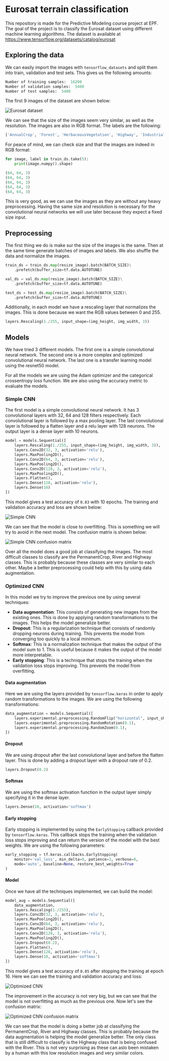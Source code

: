 # Eurosat terrain classification
This repository is made for the Predictive Modeling course project at EPF. The goal of the project is to classify the Eurosat dataset using different machine learning algorithms. The dataset is available at https://www.tensorflow.org/datasets/catalog/eurosat

## Exploring the data
We can easily import the images with `tensorflow_datasets` and split them into train, validation and test sets. This gives us the following amounts:

```Python
Number of training samples:  16200
Number of validation samples:  5400
Number of test samples:  5400
```

The first 9 images of the dataset are shown below:

![Eurosat dataset](./images/examples.png)

We can see that the size of the images seem very similar, as well as the resolution. The images are also in RGB format. The labels are the following:

```Python
['AnnualCrop', 'Forest', 'HerbaceousVegetation', 'Highway', 'Industrial', 'Pasture', 'PermanentCrop', 'Residential', 'River', 'SeaLake']
```

For peace of mind, we can check size and that the images are indeed in RGB format:

```Python
for image, label in train_ds.take(5):
    print(image.numpy().shape)
```
```Python
(64, 64, 3)
(64, 64, 3)
(64, 64, 3)
(64, 64, 3)
(64, 64, 3)
```

This is very good, as we can use the images as they are without any heavy preprocessing. Having the same size and resolution is necessary for the convolutional neural networks we will use later because they expect a fixed size input.

## Preprocessing
The first thing we do is make sur the size of the images is the same. Then at the same time generate batches of images and labels. We also shuffle the data and normalize the images.

```Python
train_ds = train_ds.map(resize_image).batch(BATCH_SIZE)\
    .prefetch(buffer_size=tf.data.AUTOTUNE)

val_ds = val_ds.map(resize_image).batch(BATCH_SIZE)\
    .prefetch(buffer_size=tf.data.AUTOTUNE)

test_ds = test_ds.map(resize_image).batch(BATCH_SIZE)\
    .prefetch(buffer_size=tf.data.AUTOTUNE)
```

Additionally, in each model we have a rescaling layer that normalizes the images. This is done because we want the RGB values between 0 and 255.

```Python
layers.Rescaling(1./255, input_shape=(img_height, img_width, 3))
```

## Models

We have tried 3 different models. The first one is a simple convolutional neural network. The second one is a more complex and optimized convolutional neural network. The last one is a transfer learning model using the resnet50 model.

For all the models we are using the Adam optimizer and the categorical crossentropy loss function. We are also using the accuracy metric to evaluate the models.

### Simple CNN

The first model is a simple convolutional neural network. It has 3 convolutional layers with 32, 64 and 128 filters respectively. Each convolutional layer is followed by a max pooling layer. The last convolutional layer is followed by a flatten layer and a relu layer with 128 neurons. The output layer is a dense layer with 10 neurons.

```Python
model = models.Sequential([
    layers.Rescaling(1./255, input_shape=(img_height, img_width, 3)),
    layers.Conv2D(32, 3, activation='relu'),
    layers.MaxPooling2D(),
    layers.Conv2D(64, 3, activation='relu'),
    layers.MaxPooling2D(),
    layers.Conv2D(128, 3, activation='relu'),
    layers.MaxPooling2D(),
    layers.Flatten(),
    layers.Dense(128, activation='relu'),
    layers.Dense(10)
])
```

This model gives a test accuracy of `0.83` with 10 epochs. The training and validation accuracy and loss are shown below:

![Simple CNN](./images/basic_accuracy.png)

We can see that the model is close to overfitting. This is something we will try to avoid in the next model. The confusion matrix is shown below:

![Simple CNN confusion matrix](./images/basic_confusion_matrix.png)

Over all the model does a good job at classifying the images. The most difficult classes to classify are the PermanentCrop, River and Highway classes. This is probably because these classes are very similar to each other. Maybe a better preprocessing could help with this by using data augmentation.

### Optimized CNN

In this model we try to improve the previous one by using several techniques:

* __Data augmentation__: This consists of generating new images from the existing ones. This is done by applying random transformations to the images. This helps the model generalize better.
* __Dropout__: This is a regularization technique that consists of randomly dropping neurons during training. This prevents the model from converging too quickly to a local minimum.
* __Softmax__: This is a normalization technique that makes the output of the model sum to 1. This is useful because it makes the output of the model more interpretable.
* __Early stopping__: This is a technique that stops the training when the validation loss stops improving. This prevents the model from overfitting.

#### Data augmentation

Here we are using the layers provided by `tensorflow.keras` in order to apply random transformations to the images. We are using the following transformations:

```Python
data_augmentation = models.Sequential([
    layers.experimental.preprocessing.RandomFlip("horizontal", input_shape=(img_height, img_width, 3)),
    layers.experimental.preprocessing.RandomRotation(0.1),
    layers.experimental.preprocessing.RandomZoom(0.1),
])
```

#### Dropout

We are using dropout after the last convolutional layer and before the flatten layer. This is done by adding a dropout layer with a dropout rate of 0.2.

```Python
layers.Dropout(0.2)
```

#### Softmax

We are using the softmax activation function in the output layer simply specifying it in the dense layer.

```Python
layers.Dense(10, activation='softmax')
```

#### Early stopping

Early stopping is implemented by using the `EarlyStopping` callback provided by `tensorflow.keras`. This callback stops the training when the validation loss stops improving and can return the version of the model with the best weights. We are using the following parameters:

```Python
early_stopping = tf.keras.callbacks.EarlyStopping(
    monitor='val_loss', min_delta=0, patience=3, verbose=0,
    mode='auto', baseline=None, restore_best_weights=True
)
```

#### Model

Once we have all the techniques implemented, we can build the model:

```Python
model_aug = models.Sequential([
    data_augmentation,
    layers.Rescaling(1./255),
    layers.Conv2D(32, 3, activation='relu'),
    layers.MaxPooling2D(),
    layers.Conv2D(64, 3, activation='relu'),
    layers.MaxPooling2D(),
    layers.Conv2D(128, 3, activation='relu'),
    layers.MaxPooling2D(),
    layers.Dropout(0.2),
    layers.Flatten(),
    layers.Dense(128, activation='relu'),
    layers.Dense(10, activation='softmax')
])
```

This model gives a test accuracy of `0.85` after stopping the training at epoch 16. Here we can see the training and validation accuracy and loss:

![Optimized CNN](./images/optimized_accuracy.png)

The improvement in the accuracy is not very big, but we can see that the model is not overfitting as much as the previous one. Now let's see the confusion matrix:

![Optimized CNN confusion matrix](./images/optimized_confusion_matrix.png)

We can see that the model is doing a better job at classifying the PermanentCrop, River and Highway classes. This is probably because the data augmentation is helping the model generalize better. The only class that is still difficult to classify is the Highway class that is being confused with the River. This is not very surprising as these can aslo been mistaken by a human with this low resolution images and very similar colors.

